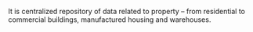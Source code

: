 It is centralized repository of data related to property – from residential to commercial buildings, manufactured housing and warehouses. 
